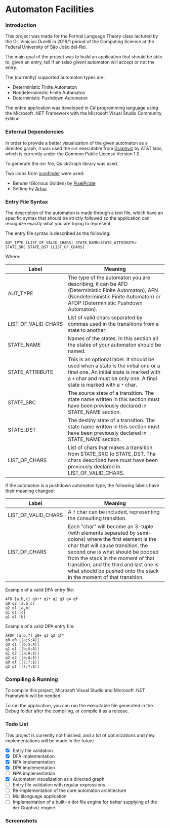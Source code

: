 # Automaton Facilities

### Introduction

This project was made for the Formal Language Theory class lectured by the Dr. Vinicius Durelli in 2019/1 period of the Computing Science at the Federal University of São João del-Rei.

The main goal of the project was to build an application that should be able to, given an entry, tell if an (also given) automaton will accept or not the entry.

The (currently) supported automaton types are:

* Deterministic Finite Automaton
* Nondeterministic Finite Automaton
* Deterministic Pushdown Automaton

The entire application was developed in C# programming language using the Microsoft .NET Framework with the Microsoft Visual Studio Community Edition.

### External Dependencies

In order to provide a better visualization of the given automaton as a directed graph, it was used the `dot` executable from [Graphviz](https://www.graphviz.org/) by AT&T labs, which is currently under the Common Public License Version 1.0.

To generate the `dot` file, QuickGraph library was used.

Two icons from [iconfinder](https://www.iconfinder.com/) were used:

* Bender (Glorious Golden) by [PixelPirate](https://www.deviantart.com/pixelpirate)
* Setting by [Artua](https://www.artua.com/)

### Entry File Syntax

The description of the automaton is made through a text file, which have an specific syntax that should be strictly followed so the application can recognize exactly what you are trying to represent.

The entry file syntax is described as the following:

```
AUT_TPYE [LIST_OF_VALID_CHARS] STATE_NAME<STATE_ATTRIBUTE> 
STATE_SRC STATE_DST [LIST_OF_CHARS]
```

Where:


Label | Meaning  
------------ | -------------
AUT_TYPE | The type of the automaton you are describing, it can be AFD (Deterministic Finite Automaton), AFN (Nondeterministic Finite Automaton) or AFDP (Deterministic Pushdown Automaton).
LIST_OF_VALID_CHARS | List of valid chars separated by commas used in the transitions from a state to another.
STATE_NAME | Names of the states. In this section all the states of your automaton should be named.
STATE_ATTRIBUTE | This is an optional label. It should be used when a state is the initial one or a final one. An initial state is marked with a `+` char and must be only one. A final state is marked with a `*` char.
STATE_SRC | The source state of a transition. The state name written in this section must have been previously declared in STATE_NAME section. 
STATE_DST | The destiny state of a transition. The state name written in this section must have been previously declared in STATE_NAME section.
LIST_OF_CHARS | List of chars that makes a transition from STATE_SRC to STATE_DST. The chars described here must have been previously declared in LIST_OF_VALID_CHARS.

If the automaton is a pushdown automaton type, the following labels have their meaning changed:

Label | Meaning
------------ | -------------
LIST_OF_VALID_CHARS | A `?` char can be included, representing the consulting transition. 
LIST_OF_CHARS | Each "char" will become an 3-tuple (with elements separated by semi-colons) where the first element is the char that will cause transition, the second one is what should be popped from the stack in the moment of that transition, and the third and last one is what should be pushed onto the stack in the moment of that transition.

Example of a valid DFA entry file:

```
AFD [a,b,c] q0+* q1* q2 q3 q4 qf
q0 q2 [a,b,c]
q2 q1 [a,b]
q1 q1 [c]
q1 q1 [b]
```

Example of a valid DPA entry file:

```
AFDP [a,b,?] q0+ q1 q2 qf*
q0 q0 [(a;$;A)]
q0 q1 [(b;$;A)]
q1 q1 [(b;$;A)]
q1 q2 [(a;A;$)]
q2 q2 [(a;A;$)]
q0 qf [(?;?;$)]
q2 qf [(?;?;$)]
```

### Compiling & Running
To compile this project, Microsoft Visual Studio and Microsoft .NET Framework will be needed.

To run the application, you can run the executable file generated in the Debug folder after the compiling, or compile it as a release.

### Todo List
This project is currently not finished, and a lot of optimizations and new implementations will be made in the future.

- [x] Entry file validation
- [x] DFA implementation
- [x] NFA implementation
- [x] DPA implementation
- [ ] NPA implementation
- [x] Automaton visualization as a directed graph
- [ ] Entry file validation with regular expressions
- [ ] Re-implementation of the core automaton architecture
- [ ] Multilanguage application
- [ ] Implementation of a built-in dot file engine for better supplying of the `dot` Graphviz engine.

### Screenshots
